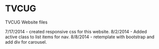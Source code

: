 TVCUG
=====

TVCUG Website files

7/17/2014 - created responsive css for this website.
8/2/2014 - Added active class to list items for nav.
8/8/2014 - retemplate with bootstrap and add div for carousel.
